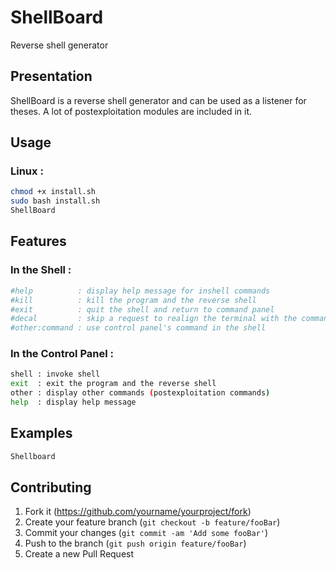 # ShellBoard
Reverse shell generator

## Presentation
ShellBoard is a reverse shell generator and can be used as a listener for theses. A lot of postexploitation modules are included in it.

## Usage
### Linux :
```sh
chmod +x install.sh
sudo bash install.sh
ShellBoard
```

## Features

### In the Shell :
```sh
#help          : display help message for inshell commands
#kill          : kill the program and the reverse shell
#exit          : quit the shell and return to command panel
#decal         : skip a request to realign the terminal with the commands
#other:command : use control panel's command in the shell
```

### In the Control Panel :
```sh
shell : invoke shell
exit  : exit the program and the reverse shell
other : display other commands (postexploitation commands)
help  : display help message
```

## Examples

```sh
Shellboard
```

## Contributing

1. Fork it (<https://github.com/yourname/yourproject/fork>)
2. Create your feature branch (`git checkout -b feature/fooBar`)
3. Commit your changes (`git commit -am 'Add some fooBar'`)
4. Push to the branch (`git push origin feature/fooBar`)
5. Create a new Pull Request
